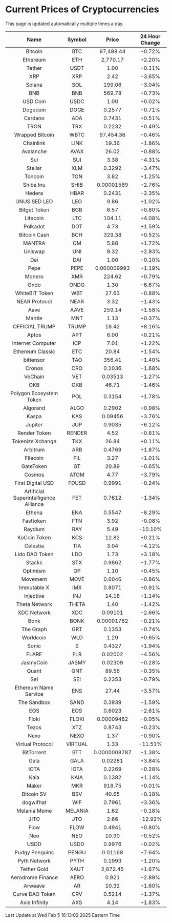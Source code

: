 # Current Prices of Cryptocurrencies
This page is updated automatically multiple times a day.

| Name | Symbol | Price | 24 Hour Change |
| :---: |:---:| :---: | :---: |
| Bitcoin | BTC | 97,498.44 | -0.72% |
| Ethereum | ETH | 2,770.17 | +2.20% |
| Tether | USDT | 1.00 | -0.11% |
| XRP | XRP | 2.42 | -3.65% |
| Solana | SOL | 199.06 | -3.04% |
| BNB | BNB | 569.78 | +0.73% |
| USD Coin | USDC | 1.00 | +0.02% |
| Dogecoin | DOGE | 0.2577 | -0.71% |
| Cardano | ADA | 0.7431 | +0.51% |
| TRON | TRX | 0.2232 | -0.49% |
| Wrapped Bitcoin | WBTC | 97,454.36 | -0.46% |
| Chainlink | LINK | 19.36 | -1.86% |
| Avalanche | AVAX | 26.02 | -0.88% |
| Sui | SUI | 3.38 | -4.31% |
| Stellar | XLM | 0.3292 | -3.47% |
| Toncoin | TON | 3.82 | +1.25% |
| Shiba Inu | SHIB | 0.00001589 | +2.76% |
| Hedera | HBAR | 0.2431 | -2.35% |
| UNUS SED LEO | LEO | 9.86 | +1.02% |
| Bitget Token | BGB | 6.57 | +0.80% |
| Litecoin | LTC | 104.11 | +4.08% |
| Polkadot | DOT | 4.73 | +1.59% |
| Bitcoin Cash | BCH | 329.38 | +0.52% |
| MANTRA | OM | 5.88 | +1.72% |
| Uniswap | UNI | 9.32 | +2.93% |
| Dai | DAI | 1.00 | -0.10% |
| Pepe | PEPE | 0.000009993 | +1.19% |
| Monero | XMR | 224.62 | +0.79% |
| Ondo | ONDO | 1.30 | -6.67% |
| WhiteBIT Token | WBT | 27.63 | -0.88% |
| NEAR Protocol | NEAR | 3.32 | -1.43% |
| Aave | AAVE | 259.14 | +1.58% |
| Mantle | MNT | 1.13 | +0.37% |
| OFFICIAL TRUMP | TRUMP | 18.42 | +8.16% |
| Aptos | APT | 6.00 | +0.21% |
| Internet Computer | ICP | 7.01 | +1.22% |
| Ethereum Classic | ETC | 20.84 | +1.54% |
| bittensor | TAO | 356.41 | -1.40% |
| Cronos | CRO | 0.1036 | -1.68% |
| VeChain | VET | 0.03513 | -1.27% |
| OKB | OKB | 46.71 | -1.46% |
| Polygon Ecosystem Token | POL | 0.3154 | +1.78% |
| Algorand | ALGO | 0.2902 | +0.98% |
| Kaspa | KAS | 0.09456 | -3.76% |
| Jupiter | JUP | 0.9035 | -6.12% |
| Render Token | RENDER | 4.52 | -0.81% |
| Tokenize Xchange | TKX | 26.84 | +0.11% |
| Arbitrum | ARB | 0.4769 | +1.87% |
| Filecoin | FIL | 3.27 | +1.01% |
| GateToken | GT | 20.89 | -0.65% |
| Cosmos | ATOM | 4.77 | +3.79% |
| First Digital USD | FDUSD | 0.9991 | -0.24% |
| Artificial Superintelligence Alliance | FET | 0.7612 | -1.34% |
| Ethena | ENA | 0.5547 | -8.29% |
| Fasttoken | FTN | 3.92 | +0.08% |
| Raydium | RAY | 5.49 | -10.10% |
| KuCoin Token | KCS | 12.82 | +0.21% |
| Celestia | TIA | 3.04 | -4.12% |
| Lido DAO Token | LDO | 1.73 | +3.18% |
| Stacks | STX | 0.9862 | -1.77% |
| Optimism | OP | 1.10 | +0.45% |
| Movement | MOVE | 0.6046 | -0.86% |
| Immutable X | IMX | 0.8071 | +0.91% |
| Injective | INJ | 14.18 | +1.14% |
| Theta Network | THETA | 1.40 | -1.42% |
| XDC Network | XDC | 0.09101 | -2.66% |
| Bonk | BONK | 0.00001782 | -0.21% |
| The Graph | GRT | 0.1353 | -0.74% |
| Worldcoin | WLD | 1.29 | +0.65% |
| Sonic | S | 0.4327 | +1.94% |
| FLARE | FLR | 0.02002 | -4.56% |
| JasmyCoin | JASMY | 0.02309 | -0.28% |
| Quant | QNT | 89.56 | -0.35% |
| Sei | SEI | 0.2353 | -0.79% |
| Ethereum Name Service | ENS | 27.44 | +3.57% |
| The Sandbox | SAND | 0.3939 | -1.59% |
| EOS | EOS | 0.6023 | -2.61% |
| Floki | FLOKI | 0.00009482 | -0.05% |
| Tezos | XTZ | 0.8743 | +0.23% |
| Nexo | NEXO | 1.37 | -0.90% |
| Virtual Protocol | VIRTUAL | 1.33 | -11.51% |
| BitTorrent | BTT | 0.0000008787 | -1.38% |
| Gala | GALA | 0.02281 | +3.84% |
| IOTA | IOTA | 0.2269 | -0.28% |
| Kaia | KAIA | 0.1382 | +1.14% |
| Maker | MKR | 918.75 | +0.01% |
| Bitcoin SV | BSV | 40.65 | -0.18% |
| dogwifhat | WIF | 0.7961 | +3.36% |
| Melania Meme | MELANIA | 1.62 | -0.18% |
| JITO | JTO | 2.66 | -12.92% |
| Flow | FLOW | 0.4941 | +0.80% |
| Neo | NEO | 10.90 | -0.52% |
| USDD | USDD | 0.9976 | -0.02% |
| Pudgy Penguins | PENGU | 0.01168 | -7.64% |
| Pyth Network | PYTH | 0.1993 | -1.20% |
| Tether Gold | XAUT | 2,872.45 | +1.67% |
| Aerodrome Finance | AERO | 0.921 | -2.89% |
| Arweave | AR | 10.32 | +1.60% |
| Curve DAO Token | CRV | 0.5214 | +1.37% |
| Axie Infinity | AXS | 4.14 | +1.83% |

Last Update at Wed Feb  5 16:13:02 2025 Eastern Time